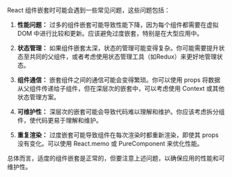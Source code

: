 React 组件嵌套时可能会遇到一些常见问题，这些问题包括：

1. **性能问题：** 过多的组件嵌套可能导致性能下降，因为每个组件都需要在虚拟 DOM 中进行比较和更新。应该避免过度嵌套，特别是在大型应用中。

2. **状态管理：** 如果组件嵌套太深，状态的管理可能变得复杂。你可能需要提升状态至共同的父组件，或者考虑使用状态管理工具（如Redux）来更好地管理状态。

3. **组件通信：** 嵌套组件之间的通信可能会变得繁琐。你可以使用 props 将数据从父组件传递给子组件，但在深层次的嵌套中，可以考虑使用 Context 或其他状态管理方案。

4. **可维护性：** 深层次的嵌套可能会导致代码难以理解和维护。你应该考虑拆分组件，使代码更易于理解和维护。

5. **重复渲染：** 过度嵌套可能导致组件在每次渲染时都重新渲染，即使其 props 没有变化。可以使用 React.memo 或 PureComponent 来优化性能。

总体而言，适度的组件嵌套是正常的，但要注意上述问题，以确保应用的性能和可维护性。